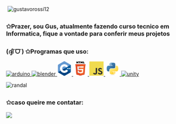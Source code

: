 
<p align="left">
</p>

<p>&nbsp;<img align="center" src="https://github-readme-stats.vercel.app/api?username=gustavorossi12&show_icons=true&theme=synthwave&title_color=7114a3&text_color=8e6be1&bg_color=0d0f45&hide_border=true&locale=en" alt="gustavorossi12" /></p>

## <h3 align="left">✩Prazer, sou Gus, atualmente fazendo curso tecnico em Informatica, fique a vontade para conferir meus projetos</h3>

## <h3 align="left">(ദ്ദി˙ᗜ˙) ✩Programas que uso:</h3>

<p align="left"> <a href="https://www.arduino.cc/" target="_blank" rel="noreferrer"> <img src="https://cdn.worldvectorlogo.com/logos/arduino-1.svg" alt="arduino" width="40" height="40"/> </a> <a href="https://www.blender.org/" target="_blank" rel="noreferrer"> <img src="https://download.blender.org/branding/community/blender_community_badge_white.svg" alt="blender" width="40" height="40"/> </a> <a href="https://www.w3schools.com/cpp/" target="_blank" rel="noreferrer"> <img src="https://raw.githubusercontent.com/devicons/devicon/master/icons/cplusplus/cplusplus-original.svg" alt="cplusplus" width="40" height="40"/> </a> <a href="https://www.w3.org/html/" target="_blank" rel="noreferrer"> <img src="https://raw.githubusercontent.com/devicons/devicon/master/icons/html5/html5-original-wordmark.svg" alt="html5" width="40" height="40"/> </a> <a href="https://developer.mozilla.org/en-US/docs/Web/JavaScript" target="_blank" rel="noreferrer"> <img src="https://raw.githubusercontent.com/devicons/devicon/master/icons/javascript/javascript-original.svg" alt="javascript" width="40" height="40"/> </a> <a href="https://www.python.org" target="_blank" rel="noreferrer"> <img src="https://raw.githubusercontent.com/devicons/devicon/master/icons/python/python-original.svg" alt="python" width="40" height="40"/> </a> <a href="https://unity.com/" target="_blank" rel="noreferrer"> <img src="https://www.vectorlogo.zone/logos/unity3d/unity3d-icon.svg" alt="unity" width="40" height="40"/> </a> </p>

<img src="https://ranfren.neocities.org/gifs/magpie.gif" alt="randal">

## <h3 align="left">✩caso queire me contatar:</h3>
 <a href = "https://mail.google.com/mail/u/0/?hl=pt-BR&tf=cm&fs=1&to=gustavorossidellabruna@gmail.com"><img loading="lazy" src="https://img.shields.io/badge/Gmail-D14836?style=for-the-badge&logo=gmail&logoColor=white" target="_blank"></a>
